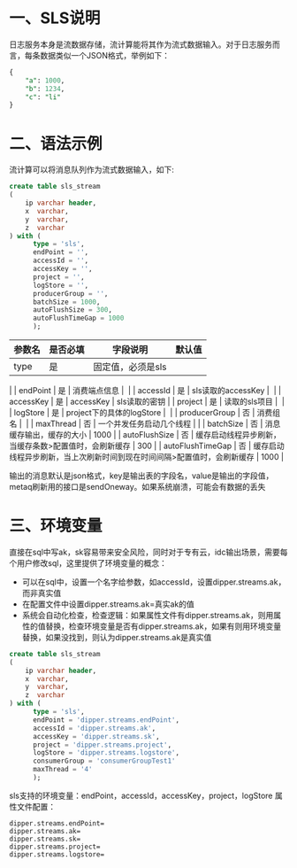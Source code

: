 # 一、SLS说明

日志服务本身是流数据存储，流计算能将其作为流式数据输入。对于日志服务而言，每条数据类似一个JSON格式，举例如下：

```sql
{
	"a": 1000,
	"b": 1234,
	"c": "li"
}
```

# 二、语法示例

流计算可以将消息队列作为流式数据输入，如下:

```sql
create table sls_stream
(
    ip varchar header,
    x  varchar,
    y  varchar,
    z  varchar
) with (
      type = 'sls',
      endPoint = '',
      accessId = '',
      accessKey = '',
      project = '',
      logStore = '',
      producerGroup = '',
      batchSize = 1000,
      autoFlushSize = 300,
      autoFlushTimeGap = 1000
      );
```

| 参数名 | 是否必填 | 字段说明 | 默认值 |
| --- | --- | --- | --- |
| type | 是 | 固定值，必须是sls | ​
|
| endPoint | 是 | 消费端点信息 | ​
|
| accessId | 是 | sls读取的accessKey | ​
|
| accessKey | 是 | accessKey | sls读取的密钥 |
| project | 是 | 读取的sls项目 | ​
|
| logStore | 是 | project下的具体的logStore | ​
|
| producerGroup | 否 | 消费组名 | ​
|
| maxThread | 否 | 一个并发任务启动几个线程 |  |
| batchSize | 否 | 消息缓存输出，缓存的大小 | 1000 |
| autoFlushSize | 否 | 缓存启动线程异步刷新，当缓存条数>配置值时，会刷新缓存 | 300 |
| autoFlushTimeGap | 否 | 缓存启动线程异步刷新，当上次刷新时间到现在时间间隔>配置值时，会刷新缓存 | 1000 |

输出的消息默认是json格式，key是输出表的字段名，value是输出的字段值，metaq刷新用的接口是sendOneway。如果系统崩溃，可能会有数据的丢失

# 三、环境变量

直接在sql中写ak，sk容易带来安全风险，同时对于专有云，idc输出场景，需要每个用户修改sql，这里提供了环境变量的概念：

- 可以在sql中，设置一个名字给参数，如accessId，设置dipper.streams.ak，而非真实值
- 在配置文件中设置dipper.streams.ak=真实ak的值
- 系统会自动化检查，检查逻辑：如果属性文件有dipper.streams.ak，则用属性的值替换，检查环境变量是否有dipper.streams.ak，如果有则用环境变量替换，如果没找到，则认为dipper.streams.ak是真实值

```sql
create table sls_stream
(
    ip varchar header,
    x  varchar,
    y  varchar,
    z  varchar
) with (
      type = 'sls',
      endPoint = 'dipper.streams.endPoint',
      accessId = 'dipper.streams.ak',
      accessKey = 'dipper.streams.sk',
      project = 'dipper.streams.project',
      logStore = 'dipper.streams.logstore',
      consumerGroup = 'consumerGroupTest1'
      maxThread = '4'
      );
```

sls支持的环境变量：endPoint，accessId，accessKey，project，logStore 属性文件配置：

```properties
dipper.streams.endPoint=
dipper.streams.ak=
dipper.streams.sk=
dipper.streams.project=
dipper.streams.logstore=
```
